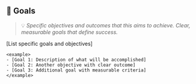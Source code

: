 ## 🎯 Goals
> 💡 *Specific objectives and outcomes that this aims to achieve. Clear, measurable goals that define success.*

[List specific goals and objectives]

```
<example>
- [Goal 1: Description of what will be accomplished]
- [Goal 2: Another objective with clear outcome]
- [Goal 3: Additional goal with measurable criteria]
</example>
```